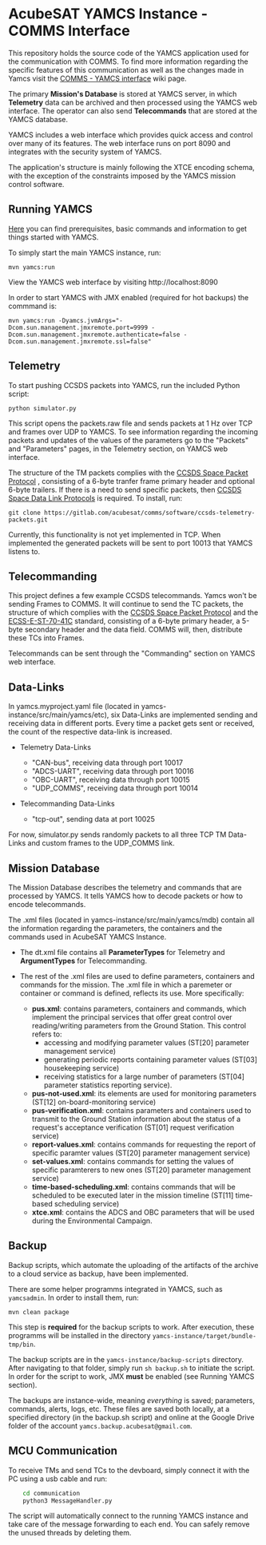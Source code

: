 # AcubeSAT YAMCS Instance - COMMS Interface

This repository holds the source code of the YAMCS application used for the communication with COMMS. To find more information regarding the specific features of this communication as well as the changes made in Yamcs visit the [COMMS - YAMCS interface](https://gitlab.com/acubesat/ops/yamcs-instance/-/wikis/COMMS-YAMCS-Interface-info) wiki page.

The primary **Mission's Database** is stored at YAMCS server, in which **Telemetry** data can be archived and then processed using the YAMCS web interface. The operator can also send **Telecommands** that are stored at the YAMCS database.

YAMCS includes a web interface which provides quick access and control over many of its features. The web interface runs on port 8090 and integrates with the security system of YAMCS.

The application's structure is mainly following the XTCE encoding schema, with the exception of the constraints imposed by the YAMCS mission control software.


## Running YAMCS

[Here](https://yamcs.org/getting-started) you can find prerequisites, basic commands and information to get things started with YAMCS.

To simply start the main YAMCS instance, run:

    mvn yamcs:run

View the YAMCS web interface by visiting http://localhost:8090

In order to start YAMCS with JMX enabled (required for hot backups) the commmand is:

    mvn yamcs:run -Dyamcs.jvmArgs="-Dcom.sun.management.jmxremote.port=9999 -Dcom.sun.management.jmxremote.authenticate=false -Dcom.sun.management.jmxremote.ssl=false"

## Telemetry

To start pushing CCSDS packets into YAMCS, run the included Python script:

    python simulator.py

This script opens the packets.raw file and sends packets at 1 Hz over TCP and frames over UDP to YAMCS. To see information regarding the incoming packets and updates of the values of the parameters go to the "Packets" and "Parameters" pages, in the Telemetry section, on YAMCS web interface. 

The structure of the TM packets complies with the [CCSDS Space Packet Protocol](https://public.ccsds.org/Pubs/132x0b3.pdf#page=60) , consisting of a 6-byte tranfer frame primary header and optional 6-byte trailers.
If there is a need to send specific packets, then [CCSDS Space Data Link Protocols](https://gitlab.com/acubesat/comms/software/ccsds-telemetry-packets) is required. To install, run:

    git clone https://gitlab.com/acubesat/comms/software/ccsds-telemetry-packets.git

Currently, this functionality is not yet implemented in TCP. When implemented the generated packets will be sent to port 10013 that YAMCS listens to.

## Telecommanding

This project defines a few example CCSDS telecommands. Yamcs won't be sending Frames to COMMS. It will continue to send the TC packets, the structure of which complies with the [CCSDS Space Packet Protocol](https://public.ccsds.org/Pubs/133x0b2e1.pdf#page=32) and the [ECSS-E-ST-70-41C](https://ecss.nl/standard/ecss-e-st-70-41c-space-engineering-telemetry-and-telecommand-packet-utilization-15-april-2016/) standard, consisting of a 6-byte primary header, a 5-byte secondary header and the data field. COMMS will, then, distribute these TCs into Frames.

Telecommands can be sent through the "Commanding" section on YAMCS web interface.

## Data-Links

In yamcs.myproject.yaml file (located in yamcs-instance/src/main/yamcs/etc), six Data-Links are implemented sending and receiving data in different ports. Every time a packet gets sent or received, the count of the respective data-link is increased.

* Telemetry Data-Links 
    * "CAN-bus", receiving data through port 10017
    * "ADCS-UART", receiving data through port 10016
    * "OBC-UART", receiving data through port 10015
    * "UDP_COMMS", receiving data through port 10014

* Telecommanding Data-Links
    * "tcp-out", sending data at port 10025

For now, simulator.py sends randomly packets to all three TCP TM Data-Links and custom frames to the UDP_COMMS link.

## Mission Database

The Mission Database describes the telemetry and commands that are processed by YAMCS. It tells YAMCS how to decode packets or how to encode telecommands. 

The .xml files (located in yamcs-instance/src/main/yamcs/mdb) contain all the information regarding the parameters, the containers and the commands used in AcubeSAT YAMCS Instance.

* The dt.xml file contains all **ParameterTypes** for Telemetry and **ArgumentTypes** for Telecommanding.

* The rest of the .xml files are used to define parameters, containers and commands for the mission. The .xml file in which a paremeter or container or command is defined, reflects its use. More specifically:
    * **pus.xml**: contains parameters, containers and commands, which implement the principal services that offer great control over reading/writing parameters from the Ground Station. This control refers to:
        * accessing and modifying parameter values (ST[20] parameter management service) 
        * generating periodic reports containing parameter values (ST[03] housekeeping service) 
        * receiving statistics for a large number of parameters (ST[04] parameter statistics reporting service).
    * **pus-not-used.xml**: its elements are used for monitoring parameters (ST[12] on-board-monitoring service) 
    * **pus-verification.xml**: contains parameters and containers used to transmit to the Ground Station information about the status of a request's acceptance verification (ST[01] request verification service)
    * **report-values.xml**: contains commands for requesting the report of specific paramter values (ST[20] parameter management service)
    * **set-values.xml**: contains commands for setting the values of specific paramterers to new ones (ST[20] parameter management service)
    * **time-based-scheduling.xml**: contains commands that will be scheduled to be executed later in the mission timeline (ST[11] time-based scheduling service)
    * **xtce.xml**: contains the ADCS and OBC parameters that will be used during the Environmental Campaign. 

## Backup

Backup scripts, which automate the uploading of the artifacts of the archive to a cloud service as backup, have been implemented.

There are some helper programms integrated in YAMCS, such as `yamcsadmin`. In order to install them, run:

    mvn clean package

This step is **required** for the backup scripts to work. After execution, these programms will be installed in the directory `yamcs-instance/target/bundle-tmp/bin`.

The backup scripts are in the `yamcs-instance/backup-scripts` directory. After navigating to that folder, simply run `sh backup.sh` to initiate the script. In order for the script to work, JMX **must** be enabled (see Running YAMCS section).

The backups are instance-wide, meaning *everything* is saved; parameters, commands, alerts, logs, etc. These files are saved both locally, at a specified directory (in the backup.sh script) and online at the Google Drive folder of the account `yamcs.backup.acubesat@gmail.com`.

## MCU Communication

To receive TMs and send TCs to the devboard, simply connect it with the PC using a usb cable and run:

```bash
    cd communication
    python3 MessageHandler.py
```
The script will automatically connect to the running YAMCS instance and take care of the message forwarding to each end. You can safely remove the unused threads by deleting them. 

